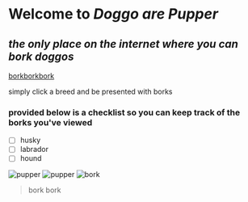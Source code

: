 # Welcome to ***Doggo are Pupper***
## *the only place on the internet where you can bork doggos*
[borkborkbork](http://borkborkbork.surge.sh)

simply click a breed and be presented with borks
### provided below is a checklist so you can keep track of the borks you've viewed
 - [ ] husky
 - [ ] labrador
 - [ ] hound

![pupper](https://images.dog.ceo/breeds/hound-afghan/n02088094_1003.jpg)
![pupper](https://images.dog.ceo/breeds/labrador/n02099712_1383.jpg)
![bork](https://images.dog.ceo/breeds/husky/n02110185_10175.jpg)

> bork bork
